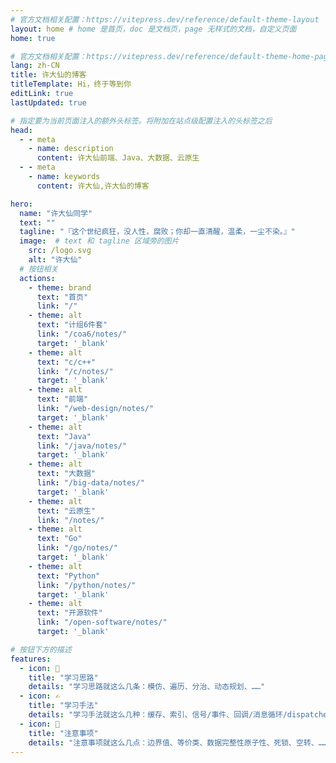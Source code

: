 ```yaml
---
# 官方文档相关配置：https://vitepress.dev/reference/default-theme-layout
layout: home # home 是首页，doc 是文档页，page 无样式的文档，自定义页面
home: true

# 官方文档相关配置：https://vitepress.dev/reference/default-theme-home-page
lang: zh-CN
title: 许大仙的博客
titleTemplate: Hi，终于等到你
editLink: true
lastUpdated: true

# 指定要为当前页面注入的额外头标签。将附加在站点级配置注入的头标签之后
head: 
  - - meta
    - name: description
      content: 许大仙前端、Java、大数据、云原生
  - - meta
    - name: keywords
      content: 许大仙,许大仙的博客

hero:
  name: "许大仙同学"
  text: ""
  tagline: "『这个世纪疯狂，没人性，腐败；你却一直清醒，温柔，一尘不染。』"
  image:  # text 和 tagline 区域旁的图片
    src: /logo.svg
    alt: "许大仙"  
  # 按钮相关
  actions:
    - theme: brand
      text: "首页"
      link: "/"  
    - theme: alt
      text: "计组6件套"
      link: "/coa6/notes/" 
      target: '_blank'  
    - theme: alt
      text: "c/c++"
      link: "/c/notes/"   
      target: '_blank'        
    - theme: alt
      text: "前端"
      link: "/web-design/notes/"
      target: '_blank'
    - theme: alt
      text: "Java"
      link: "/java/notes/"
      target: '_blank'
    - theme: alt
      text: "大数据"
      link: "/big-data/notes/"
      target: '_blank'
    - theme: alt
      text: "云原生"
      link: "/notes/"
    - theme: alt
      text: "Go"
      link: "/go/notes/"  
      target: '_blank'
    - theme: alt
      text: "Python"
      link: "/python/notes/" 
      target: '_blank'         
    - theme: alt
      text: "开源软件"
      link: "/open-software/notes/"
      target: '_blank'                      

# 按钮下方的描述
features:
  - icon: 🧠
    title: "学习思路"
    details: "学习思路就这么几条：模仿、遍历、分治、动态规划、……"
  - icon: ✍️
    title: "学习手法"
    details: "学习手法就这么几种：缓存、索引、信号/事件、回调/消息循环/dispatcher、……"
  - icon: 🚨
    title: "注意事项"
    details: "注意事项就这么几点：边界值、等价类、数据完整性原子性、死锁、空转、……"
---
```


<confetti />

